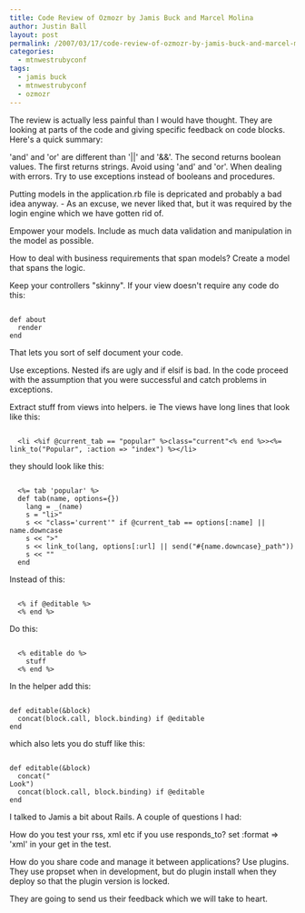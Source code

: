 ```yaml
---
title: Code Review of Ozmozr by Jamis Buck and Marcel Molina
author: Justin Ball
layout: post
permalink: /2007/03/17/code-review-of-ozmozr-by-jamis-buck-and-marcel-molina/
categories:
  - mtnwestrubyconf
tags:
  - jamis buck
  - mtnwestrubyconf
  - ozmozr
---
```


The review is actually less painful than I would have thought.  They are looking at parts of the code and giving specific feedback on code blocks.  Here's a quick summary:

'and'  and 'or' are different than '||' and '&&'.  The second returns boolean values.  The first returns strings.    Avoid using 'and' and 'or'.
When dealing with errors.  Try to use exceptions instead of booleans and procedures.

Putting models in the application.rb file is depricated and probably a bad idea anyway.  - As an excuse, we never liked that, but it was required by the login engine which we have gotten rid of.

Empower your models.  Include as much data validation and manipulation in the model as possible.

How to deal with business requirements that span models?  Create a model that spans the logic.

Keep your controllers "skinny".  If your view doesn't require any code do this:
<pre><code class="ruby">
def about
  render
end
</pre></code>
That lets you sort of self document your code.

Use exceptions.  Nested ifs are ugly and if elsif is bad.  In the code proceed with the assumption that you were successful and catch problems in exceptions.

Extract stuff from views into helpers.  ie The views have long lines that look like this:

<pre><code class="ruby">
  &lt;li <%if @current_tab == "popular" %>class="current"<% end %>><%= link_to("Popular", :action => "index") %>&lt;/li&gt;
</pre></code>

they should look like this:

<pre><code class="ruby">
  <%= tab 'popular' %>
  def tab(name, options={})
    lang = _(name)
    s = "li>"
    s << "class='current'" if @current_tab == options[:name] || name.downcase
    s << ">"
    s << link_to(lang, options[:url] || send("#{name.downcase}_path"))
    s << "</li>"
  end
</pre></code>

Instead of this:

<pre><code class="ruby">
  <% if @editable %>
  <% end %>
</pre></code>

Do this:
<pre><code class="ruby">
  <% editable do %>
    stuff
  <% end %>
</pre></code>

In the helper add this:

<pre><code class="ruby">
def editable(&block)
  concat(block.call, block.binding) if @editable
end
</pre></code>

which also lets you do stuff like this:

<pre><code class="ruby">
def editable(&block)
  concat("<div>Look")
  concat(block.call, block.binding) if @editable
end
</pre></code>

I talked to Jamis a bit about Rails.  A couple of questions I had:

How do you test your rss, xml etc if you use responds_to?
set :format => 'xml' in your get in the test.

How do you share code and manage it between applications?
Use plugins.  They use propset when in development, but do plugin install when they deploy so that the plugin version is locked.

They are going to send us their feedback which we will take to heart.




